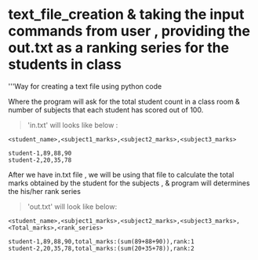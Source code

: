# text_file_creation & taking the input commands from user , providing the out.txt as a ranking series for the students in class
'''Way for creating a text file using python code

Where the program will ask for the total student count in a class room & number of subjects that each student has scored out of 100.

> 'in.txt' will looks like below :
    
    <student_name>,<subject1_marks>,<subject2_marks>,<subject3_marks>

    student-1,89,88,90
    student-2,20,35,78



After we have in.txt file , we will be using that file to calculate the total marks obtained by the student for the subjects , & program will determines the his/her rank series
> 'out.txt' will look like below:

    <student_name>,<subject1_marks>,<subject2_marks>,<subject3_marks>,<Total_marks>,<rank_series>

    student-1,89,88,90,total_marks:(sum(89+88+90)),rank:1
    student-2,20,35,78,total_marks:(sum(20+35+78)),rank:2


